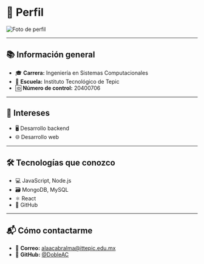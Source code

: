 # 👤 Perfil

![Foto de perfil](https://avatars.githubusercontent.com/u/95879539?s=400&u=86bedef8b8931fcbb4c99d4cc6d3e4832da96507&v=4)

---

## 📚 Información general
- 🎓 **Carrera:** Ingeniería en Sistemas Computacionales  
- 🏫 **Escuela:** Instituto Tecnológico de Tepic  
- 🆔 **Número de control:** 20400706

---

## 🎯 Intereses
- 🖥️ Desarrollo backend  
- 🌐 Desarrollo web

---

## 🛠️ Tecnologías que conozco
- 💻 JavaScript, Node.js  
- 🗃️ MongoDB, MySQL  
- ⚛️ React  
- 🐙 GitHub

---

## 📬 Cómo contactarme
- 📧 **Correo:** alaacabralma@ittepic.edu.mx  
- 🔗 **GitHub:** [@DobleAC](https://github.com/DobleAC)
